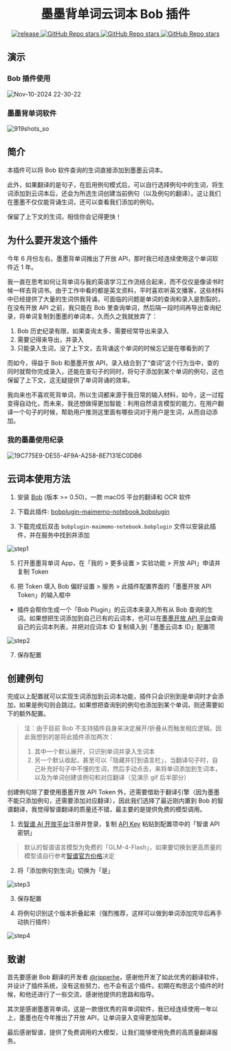 <div>
  <h1 align="center">墨墨背单词云词本 Bob 插件</h1>
  <p align="center">
    <a href="https://github.com/chriscurrycc/bob-plugin-maimemo-notebook/releases" target="_blank">
        <img src="https://github.com/chriscurrycc/bob-plugin-maimemo-notebook/actions/workflows/release.yaml/badge.svg" alt="release">
    </a>
    <a href="https://github.com/chriscurrycc/bob-plugin-maimemo-notebook/releases">
        <img alt="GitHub Repo stars" src="https://img.shields.io/github/stars/chriscurrycc/bob-plugin-maimemo-notebook?style=flat">
    </a>
    <a href="https://github.com/chriscurrycc/bob-plugin-maimemo-notebook/releases">
        <img alt="GitHub Repo stars" src="https://img.shields.io/badge/Maimemo-Notebook-brightgreen?style=flat">
    </a>
    <a href="https://github.com/chriscurrycc/bob-plugin-maimemo-notebook/releases">
        <img alt="GitHub Repo stars" src="https://img.shields.io/badge/langurage-TypeScript-brightgreen?style=flat&color=blue">
    </a>
  </p>
</div>

## 演示

### Bob 插件使用
![Nov-10-2024 22-30-22](https://github.com/user-attachments/assets/b6c0257f-d5da-496c-8443-24b1be085c18)

### 墨墨背单词软件
![919shots_so](https://github.com/user-attachments/assets/ce3449e9-343f-4b1c-a90e-050332170dfb)

## 简介

本插件可以将 Bob 软件查询的生词直接添加到墨墨云词本。

此外，如果翻译的是句子，在启用例句模式后，可以自行选择例句中的生词，将生词添加到云词本后，还会为所选生词创建当前例句（以及例句的翻译）。这让我们在墨墨不仅仅能背诵生词，还可以查看我们添加的例句。

保留了上下文的生词，相信你会记得更快！

## 为什么要开发这个插件

今年 6 月份左右，墨墨背单词推出了开放 API，那时我已经连续使用这个单词软件近 1 年。

我一直在思考如何让背单词与我的英语学习工作流结合起来，而不仅仅是像读书时候一样去背词书。由于工作中看的都是英文资料，平时喜欢听英文播客，这些材料中已经提供了大量的生词供我背诵，可面临的问题是单词的查询和录入是割裂的，在没有开放 API 之前，我只能在 Bob 里查询单词，然后隔一段时间再导出查询纪录，将单词复制到墨墨的单词本，久而久之我就放弃了：

1. Bob 历史纪录有限，如果查询太多，需要经常导出来录入
2. 需要记得来导出，并录入
3. 只能录入生词，没了上下文，去背诵这个单词的时候忘记是在哪看到的了

而如今，得益于 Bob 和墨墨开放 API，录入结合到了“查词”这个行为当中，查的同时就帮你完成录入，还能在查句子的同时，将句子添加到某个单词的例句，这也保留了上下文，这无疑提供了单词背诵的效率。

我向来也不喜欢死背单词，所以生词都来源于我日常的输入材料，如今，这一过程变得自动化，而未来，我还想做得更加智能：利用自然语言模型的能力，在用户翻译一个句子的时候，帮助用户推测这里面有哪些词对于用户是生词，从而自动添加。

### 我的墨墨使用纪录

![19C775E9-DE55-4F9A-A258-8E7131EC0DB6](https://github.com/user-attachments/assets/ca36b5f1-38ee-4cdc-8106-2e853b6d3440)

## 云词本使用方法

1. 安装 [Bob](https://bobtranslate.com/guide/#%E5%AE%89%E8%A3%85) (版本 >= 0.50)，一款 macOS 平台的翻译和 OCR 软件

2. 下载此插件: [bobplugin-maimemo-notebook.bobplugin](https://github.com/chriscurrycc/bob-plugin-maimemo-notebook/releases/latest)

3. 下载完成后双击 `bobplugin-maimemo-notebook.bobplugin` 文件以安装此插件，并在服务中找到并添加

  ![step1](https://github.com/user-attachments/assets/6b58e2a3-a4fd-42de-84ce-539d205e5083)

5. 打开墨墨背单词 App，在「我的 > 更多设置 > 实验功能 > 开放 API」申请并复制 Token

6. 把 Token 填入 Bob 偏好设置 > 服务 > 此插件配置界面的「墨墨开放 API Token」的输入框中

  - 插件会帮你生成一个「Bob Plugin」的云词本来录入所有从 Bob 查询的生词。如果想把生词添加到自己已有的云词本，也可以在[墨墨开放 API 平台](https://open.maimemo.com/#/operations/maimemo.openapi.notepad.v1.NotepadService.ListNotepads)查询自己的云词本列表，并把对应词本 ID 复制填入到「墨墨云词本 ID」配置项

![step2](https://github.com/user-attachments/assets/af829e76-f990-4419-bbd9-e4a5f41e1899)

7. 保存配置

## 创建例句

完成以上配置就可以实现生词添加到云词本功能，插件只会识别到是单词时才会添加，如果是例句则会跳过。如果想把查询到的例句也添加到某个单词，则还需要如下的额外配置。

> 注：由于目前 Bob 不支持插件自身来决定展开/折叠从而触发相应逻辑。因此我想到的是将此插件添加两次：
> 1. 其中一个默认展开，只识别单词并录入生词本
> 2. 另一个默认收起，甚至可以「隐藏并钉到语言栏」，当翻译句子时，自己补充好句子中不懂的生词，然后手动点击，来将单词添加到生词本，以及为单词创建该例句和对应翻译（见演示 gif 后半部分）

创建例句除了要使用墨墨开放 API Token 外，还需要借助于翻译引擎（因为墨墨不能只添加例句，还需要添加对应翻译），因此我们选择了最近刚内置到 Bob 的智谱翻译，我觉得智谱翻译的质量还不错，最主要的是提供免费的模型调用。

1. 去[智谱 AI 开放平台](https://bigmodel.cn)注册并登录，复制 [API Key](https://bigmodel.cn/usercenter/apikeys) 粘贴到配置项中的「智谱 API 密钥」

> 默认的智谱语言模型为免费的「GLM-4-Flash」，如果要切换到更高质量的模型请自行参考[智谱官方价格](https://open.bigmodel.cn/pricing)决定

2. 将「添加例句到生词」切换为「是」

![step3](https://github.com/user-attachments/assets/79518b40-d37f-4b38-95d0-a03374188c85)

3. 保存配置

4. 将例句识别这个版本折叠起来（强烈推荐，这样可以做到单词添加完毕后再手动执行插件）

![step4](https://github.com/user-attachments/assets/bd07333a-2b5d-4586-9d41-1bd1f84a35cc)

## 致谢
首先要感谢 Bob 翻译的开发者 [@ripperhe](https://github.com/ripperhe)，感谢他开发了如此优秀的翻译软件，并设计了插件系统，没有这些努力，也不会有这个插件。初期在构思这个插件的时候，和他还进行了一些交流，感谢他提供的思路和指导。

其次是感谢墨墨背单词，这是一款很优秀的背单词软件，我已经连续使用一年以上，墨墨也在今年推出了开放 API，让单词录入变得更加简单。

最后感谢智谱，提供了免费调用的大模型，让我们能够使用免费的高质量翻译服务。
